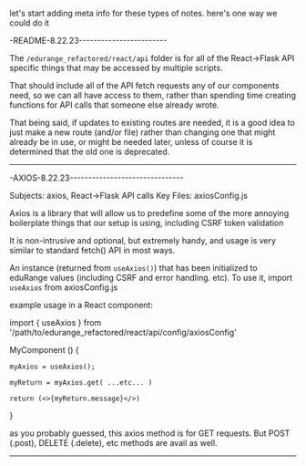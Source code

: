 




let's start adding meta info for these types of notes. 
here's one way we could do it



-README-8.22.23------------------------

The `/edurange_refactored/react/api` folder is for all of 
the React->Flask API specific things that may be accessed by
multiple scripts.

That should include all of the API fetch requests
any of our components need, so we can all have access to them, 
rather than spending time creating functions for API calls that
someone else already wrote.

That being said, if updates to existing routes are needed, it is
a good idea to just make a new route (and/or file) rather than 
changing one that might already be in use, or might be needed later,
unless of course it is determined that the old one is deprecated.

-------------------------------------------







-AXIOS-8.22.23-------------------------------

Subjects: axios, React->Flask API calls
Key Files: axiosConfig.js

Axios is a library that will allow us to predefine some of the 
more annoying boilerplate things that our setup is using, 
including CSRF token validation

It is non-intrusive and optional, but extremely handy, and usage is 
very similar to standard fetch() API in most ways.

An instance (returned from `useAxios()`) that has been 
initialized to eduRange values (including CSRF and error handling. 
etc).  To use it, import `useAxios` from axiosConfig.js

example usage in a React component:

import { useAxios } from '/path/to/edurange_refactored/react/api/config/axiosConfig'

MyComponent () {

    myAxios = useAxios();

    myReturn = myAxios.get( ...etc... )  

    return (<>{myReturn.message}</>)
}

as you probably guessed, this axios method is for GET requests. 
But POST (.post), DELETE (.delete), etc methods are avail as well.

-----------------------------------------